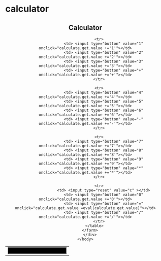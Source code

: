 # calculator
<html>
	<title>CALCULATOR</title>
	<style>
	input{
	background-color:black;
	width:100%;
	padding: 17px 34px
	text -allign:center;
	front-size;20px
	border:0;
	color:white;
	}
	</style>
	<div align="center">
	<h2>Calculator</h2>
	<body>
		<form name="calculate">
			<table>
				<tr>
					<td colspan="4"> <input type="text" name="get"></td> 
				</tr>
				
				<tr>
					<td> <input type="button" value="1" onclick="calculate.get.value +='1'"></td>
					<td> <input type="button" value="2" onclick="calculate.get.value +='2'"></td>
					<td> <input type="button" value="3" onclick="calculate.get.value +='3'"></td>
					<td> <input type="button" value="+" onclick="calculate.get.value +='+'"></td>
				</tr>
				
				<tr>
					<td> <input type="button" value="4" onclick="calculate.get.value +='4'"></td>
					<td> <input type="button" value="5" onclick="calculate.get.value +='5'"></td>
					<td> <input type="button" value="6" onclick="calculate.get.value +='6'"></td>
					<td> <input type="button" value="-" onclick="calculate.get.value +='-'"></td>
				</tr>
				
				<tr>
					<td> <input type="button" value="7" onclick="calculate.get.value +='7'"></td>
					<td> <input type="button" value="8" onclick="calculate.get.value +='8'"></td>
					<td> <input type="button" value="9" onclick="calculate.get.value +='9'"></td>
					<td> <input type="button" value="*" onclick="calculate.get.value +='*'"></td>
				</tr>
				
				<tr>
					<td> <input type="reset" value="c" ></td>
					<td> <input type="button" value="0" onclick="calculate.get.value +='0'"></td>
					<td> <input type="button" value="=" onclick="calculate.get.value =eval(calculate.get.value)"></td>
					<td> <input type="button" value="/" onclick="calculate.get.value +='/'"></td>
				</tr>
			</table>
		</form>
		</div>
	</body>
</html>
